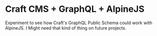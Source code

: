 # Craft CMS + GraphQL + AlpineJS

Experiment to see how Craft's GraphQL Public Schema could work with AlpineJS.
I Might need that kind of thing on future projects.

